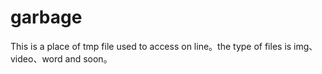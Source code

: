 # garbage
This is a place of tmp file used to access on line。the type of files is  img、video、word and soon。
